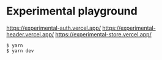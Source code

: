 # Experimental playground

https://experimental-auth.vercel.app/
https://experimental-header.vercel.app/
https://experimental-store.vercel.app/

```
$ yarn
$ yarn dev
```
